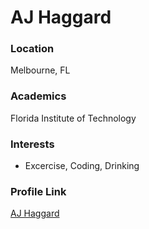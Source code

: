 # AJ Haggard

### Location

Melbourne, FL

### Academics

Florida Institute of Technology

### Interests

- Excercise, Coding, Drinking

### Profile Link

[AJ Haggard](#)

